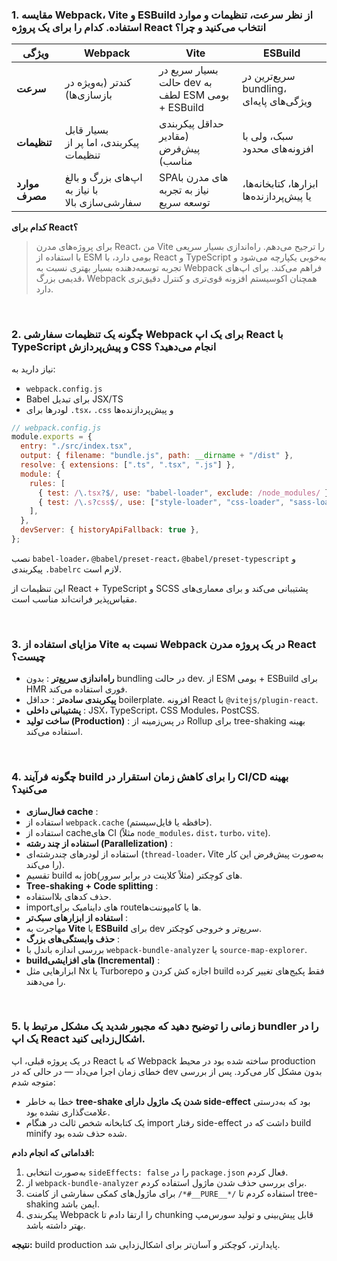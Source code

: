 
### 1. مقایسه Webpack، Vite و ESBuild از نظر سرعت، تنظیمات و موارد استفاده. کدام را برای یک پروژه React انتخاب می‌کنید و چرا؟

| ویژگی         | Webpack                                         | Vite                                               | ESBuild                                   |
| ------------- | ----------------------------------------------- | -------------------------------------------------- | ----------------------------------------- |
| **سرعت**      | کندتر (به‌ویژه در بازسازی‌ها)                   | بسیار سریع در حالت dev به لطف ESM بومی + ESBuild  | سریع‌ترین در bundling، ویژگی‌های پایه‌ای |
| **تنظیمات**   | بسیار قابل پیکربندی، اما پر از تنظیمات          | حداقل پیکربندی (مقادیر پیش‌فرض مناسب)             | سبک، ولی با افزونه‌های محدود              |
| **موارد مصرف**| اپ‌های بزرگ و بالغ با نیاز به سفارشی‌سازی بالا | SPAهای مدرن با نیاز به تجربه توسعه سریع           | ابزارها، کتابخانه‌ها، یا پیش‌پردازنده‌ها  |

**کدام برای React؟**

> برای پروژه‌های مدرن React، من Vite را ترجیح می‌دهم. راه‌اندازی بسیار سریعی با استفاده از ESM بومی دارد، با React و TypeScript به‌خوبی یکپارچه می‌شود و تجربه توسعه‌دهنده بسیار بهتری نسبت به Webpack فراهم می‌کند. برای اپ‌های قدیمی بزرگ، Webpack همچنان اکوسیستم افزونه قوی‌تری و کنترل دقیق‌تری دارد.

<br />

### 2. چگونه یک تنظیمات سفارشی Webpack برای یک اپ React با TypeScript و پیش‌پردازش CSS انجام می‌دهید؟

نیاز دارید به:

- `webpack.config.js`
- Babel برای تبدیل JSX/TS
- لودرها برای `.tsx`، `.css` و پیش‌پردازنده‌ها

```jsx
// webpack.config.js
module.exports = {
  entry: "./src/index.tsx",
  output: { filename: "bundle.js", path: __dirname + "/dist" },
  resolve: { extensions: [".ts", ".tsx", ".js"] },
  module: {
    rules: [
      { test: /\.tsx?$/, use: "babel-loader", exclude: /node_modules/ },
      { test: /\.s?css$/, use: ["style-loader", "css-loader", "sass-loader"] },
    ],
  },
  devServer: { historyApiFallback: true },
};
```

نصب `babel-loader`، `@babel/preset-react`، `@babel/preset-typescript` و پیکربندی `.babelrc` لازم است.

این تنظیمات از React + TypeScript و SCSS پشتیبانی می‌کند و برای معماری‌های مقیاس‌پذیر فرانت‌اند مناسب است.

<br />

### 3. مزایای استفاده از Vite نسبت به Webpack در یک پروژه مدرن React چیست؟

- **راه‌اندازی سریع‌تر** : بدون bundling در حالت dev. از ESM بومی + ESBuild برای HMR فوری استفاده می‌کند.
- **پیکربندی ساده‌تر** : حداقل boilerplate. افزونه React با `@vitejs/plugin-react`.
- **پشتیبانی داخلی** : JSX، TypeScript، CSS Modules، PostCSS.
- **ساخت تولید (Production)** : در پس‌زمینه از Rollup برای tree-shaking بهینه استفاده می‌کند.

<br />

### 4. چگونه فرآیند build را برای کاهش زمان استقرار در CI/CD بهینه می‌کنید؟

- **فعال‌سازی cache** :
- استفاده از `webpack.cache` (حافظه یا فایل‌سیستم).
- استفاده از cacheهای CI (مثلاً `node_modules`، `dist`، `turbo`، `vite`).
- **استفاده از چند رشته (Parallelization)** :
- استفاده از لودرهای چندرشته‌ای (`thread-loader`، Vite به‌صورت پیش‌فرض این کار را می‌کند).
- تقسیم build به jobهای کوچکتر (مثلاً کلاینت در برابر سرور).
- **Tree-shaking + Code splitting** :
- حذف کدهای بلااستفاده.
- importهای داینامیک برای routeها یا کامپوننت‌ها.
- **استفاده از ابزارهای سبک‌تر** :
- مهاجرت به **Vite** یا **ESBuild** برای dev سریع‌تر و خروجی کوچکتر.
- **حذف وابستگی‌های بزرگ** :
- بررسی اندازه باندل با `webpack-bundle-analyzer` یا `source-map-explorer`.
- **buildهای افزایشی (Incremental)** :
- ابزارهایی مثل Nx یا Turborepo اجازه کش کردن و build فقط پکیج‌های تغییر کرده را می‌دهند.

<br />

### 5. زمانی را توضیح دهید که مجبور شدید یک مشکل مرتبط با bundler را در یک اپ React اشکال‌زدایی کنید.

در یک پروژه قبلی، اپ React که با Webpack ساخته شده بود در محیط production خطای زمان اجرا می‌داد — در حالی که در dev بدون مشکل کار می‌کرد. پس از بررسی متوجه شدم:

- خطا به خاطر **tree-shake شدن یک ماژول دارای side-effect** بود که به‌درستی علامت‌گذاری نشده بود.
- یک کتابخانه شخص ثالث در هنگام import رفتار side-effect داشت که در build minify شده حذف شده بود.

**اقداماتی که انجام دادم:**

1. به‌صورت انتخابی `sideEffects: false` را در `package.json` فعال کردم.
2. از `webpack-bundle-analyzer` برای بررسی حذف شدن ماژول استفاده کردم.
3. برای ماژول‌های کمکی سفارشی از کامنت `/*#__PURE__*/` استفاده کردم تا tree-shaking ایمن باشد.
4. پیکربندی Webpack را ارتقا دادم تا chunking قابل پیش‌بینی و تولید سورس‌مپ بهتر داشته باشد.

**نتیجه:** build production پایدارتر، کوچکتر و آسان‌تر برای اشکال‌زدایی شد.
